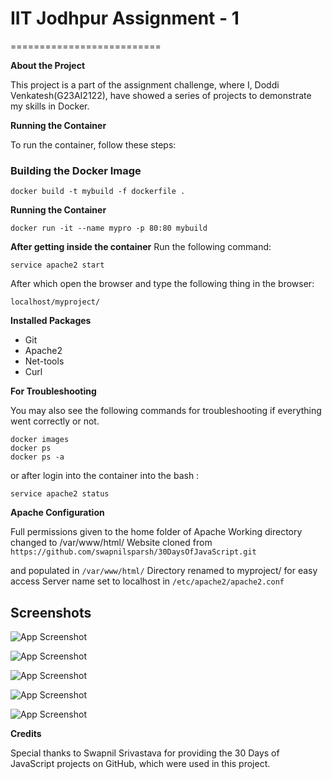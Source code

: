 # IIT Jodhpur Assignment - 1
==========================

**About the Project**

This project is a part of the assignment challenge, where I, Doddi Venkatesh(G23AI2122), have showed a series of projects to demonstrate my skills in Docker.

**Running the Container**

To run the container, follow these steps:

### Building the Docker Image
```
docker build -t mybuild -f dockerfile .
```
**Running the Container**
```
docker run -it --name mypro -p 80:80 mybuild
```
**After getting inside the container**
Run the following command:
```
service apache2 start
```
After which open the browser and type the following thing in the browser:
``` 
localhost/myproject/
```

**Installed Packages**
* Git
* Apache2
* Net-tools
* Curl

**For Troubleshooting**

You may also see the following commands for troubleshooting if everything went correctly or not. 

```
docker images
docker ps
docker ps -a
```
or after login into the container into the bash :

```
service apache2 status
```
**Apache Configuration**

Full permissions given to the home folder of Apache
Working directory changed to /var/www/html/
Website cloned from 
```https://github.com/swapnilsparsh/30DaysOfJavaScript.git ```

and populated in 
```/var/www/html/```
Directory renamed to myproject/ for easy access
Server name set to localhost in ```/etc/apache2/apache2.conf```

## Screenshots

![App Screenshot](https://raw.githubusercontent.com/venky6995/IITJ/main/Screenshot-1.png)

![App Screenshot](https://raw.githubusercontent.com/venky6995/IITJ/main/Screenshot-2.png)

![App Screenshot](https://raw.githubusercontent.com/venky6995/IITJ/main/Screenshot-3.png)

![App Screenshot](https://raw.githubusercontent.com/venky6995/IITJ/main/Screenshot-4.png)

![App Screenshot](https://raw.githubusercontent.com/venky6995/IITJ/main/Screenshot-5.png)

**Credits** 

Special thanks to Swapnil Srivastava for providing the 30 Days of JavaScript projects on GitHub, which were used in this project.
